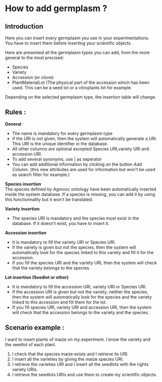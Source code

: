 # How to add germplasm ? 

## Introduction
Here you can insert every germplasm you use in your experimentations.
You have to insert them before inserting your scientific objects.

Here are presented all the germplasm types you can add, from the more general to the most precised:
- Species
- Variety
- Accession (or clone)
- PlantMaterialLot (The physical part of the accession which has been used. This can be a seed lot or a vitroplants lot for example.

Depending on the selected germplasm type, the insertion table will change.

## Rules : 
**General** :
- The name is mandatory for every germplasm type
- If the URI is not given, then the system will automatically generate a URi. This URI is the unique identifier in the database.
- All other columns are optional excepted Species URI,variety URI and accession URI.
- To add several synonyms, use | as seperator
- You can add additional information by clicking on the button *Add Column*. (this new attributes are used for information but won't be used as search filter for example.)

**Species insertion**  
The species defined by Agrovoc ontology have been automatically inserted inside the system database. If a species is missing, you can add it by using this functionnality but it won't be translated.

**Variety insertion** 
- The species URI is mandatory and the species must exist in the database. If it doesn't exist, you have to insert it.

**Accession insertion** 
- It is mandatory to fill the variety URI or Species URI.
- If the variety is given but not the species, then the system will automatically look for the species linked to this variety and fill it for the accession.
- If you fill the species URI and the variety URI, then the system will check that the variety belongs to the species.

**Lot insertion (Seedlot or other)** 
- It is mandatory to fill the accession URI, variety URI or Species URI.
- If the accession URI is given but not the variety, neither the species, then the system will automatically look for the species and the variety linked to this accession and fill them for the lot.
- If you fill species URI, variety URI and accession URI, then the system will check that the accession belongs to the variety and the species.

## Scenario example : 
I want to insert plants of maize on my experiment. I know the variety and the seedlot of each plant.
1. I check that the species maize exists and I retrieve its URI.
2. I insert all the varieties by giving the maize species URI.
3. I retrieve the varieties URI and I insert all the seedlots with the rights variety URIs.
4. I retrieve the seedlots URIs and use them to create my scientific objects.
